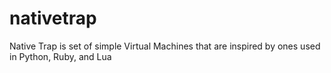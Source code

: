 # nativetrap
Native Trap is set of simple Virtual Machines that are inspired by ones used in Python, Ruby, and Lua
